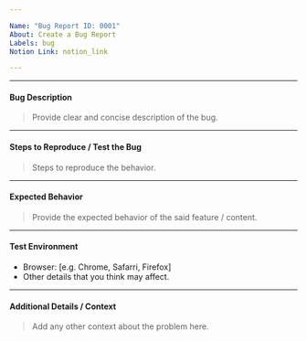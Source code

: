 ```yaml
---

Name: "Bug Report ID: 0001"
About: Create a Bug Report
Labels: bug
Notion Link: notion_link

---
```


---


#### Bug Description
> Provide clear and concise description of the bug. 

---


#### Steps to Reproduce / Test the Bug
> Steps to reproduce the behavior.

---


#### Expected Behavior
> Provide the expected behavior of the said feature / content. 

---


#### Test Environment
 - Browser: [e.g. Chrome, Safarri, Firefox]
 - Other details that you think may affect.

---

#### Additional Details / Context
> Add any other context about the problem here.
